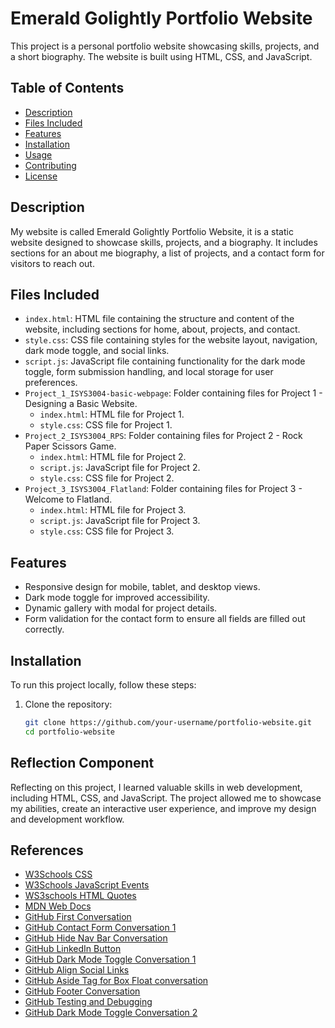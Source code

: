 # Emerald Golightly Portfolio Website

This project is a personal portfolio website showcasing skills, projects, and a short biography. The website is built using HTML, CSS, and JavaScript.

## Table of Contents

- [Description](#description)
- [Files Included](#files-included)
- [Features](#features)
- [Installation](#installation)
- [Usage](#usage)
- [Contributing](#contributing)
- [License](#license)

## Description

My website is called Emerald Golightly Portfolio Website, it is a static website designed to showcase skills, projects, and a biography. It includes sections for an about me biography, a list of projects, and a contact form for visitors to reach out.

## Files Included

- `index.html`: HTML file containing the structure and content of the website, including sections for home, about, projects, and contact.
- `style.css`: CSS file containing styles for the website layout, navigation, dark mode toggle, and social links.
- `script.js`: JavaScript file containing functionality for the dark mode toggle, form submission handling, and local storage for user preferences.
- `Project_1_ISYS3004-basic-webpage`: Folder containing files for Project 1 - Designing a Basic Website.
  - `index.html`: HTML file for Project 1.
  - `style.css`: CSS file for Project 1.
- `Project_2_ISYS3004_RPS`: Folder containing files for Project 2 - Rock Paper Scissors Game.
  - `index.html`: HTML file for Project 2.
  - `script.js`: JavaScript file for Project 2.
  - `style.css`: CSS file for Project 2.
- `Project_3_ISYS3004_Flatland`: Folder containing files for Project 3 - Welcome to Flatland.
  - `index.html`: HTML file for Project 3.
  - `script.js`: JavaScript file for Project 3.
  - `style.css`: CSS file for Project 3.

## Features

- Responsive design for mobile, tablet, and desktop views.
- Dark mode toggle for improved accessibility.
- Dynamic gallery with modal for project details.
- Form validation for the contact form to ensure all fields are filled out correctly.

## Installation

To run this project locally, follow these steps:

1. Clone the repository:
   ```bash
   git clone https://github.com/your-username/portfolio-website.git
   cd portfolio-website

## Reflection Component
Reflecting on this project, I learned valuable skills in web development, including HTML, CSS, and JavaScript. The project allowed me to showcase my abilities, create an interactive user experience, and improve my design and development workflow.

## References

- [W3Schools CSS](https://www.w3schools.com/Css/)
- [W3Schools JavaScript Events](https://www.w3schools.com/js/js_events.asp)
- [WS3schools HTML Quotes](https://www.w3schools.com/html/html_quotation_elements.asp)
- [MDN Web Docs](https://developer.mozilla.org/)
- [GitHub First Conversation](https://chat.openai.com/share/88a133bd-6d36-4d57-a88a-e9105180151c)
- [GitHub Contact Form Conversation 1 ](https://chat.openai.com/share/861223e4-81e7-4476-8282-1f2b746f5846)
- [GitHub Hide Nav Bar Conversation](https://chat.openai.com/share/75102495-a63a-4ab8-84fc-561e8a3f10e2)
- [GitHub LinkedIn Button](https://chat.openai.com/share/a4d78c06-10cb-4a72-8ce5-06db0e918ca8)
- [GitHub Dark Mode Toggle Conversation 1](https://chat.openai.com/share/a25ce841-90bb-4494-b4eb-e902ac3a5d20)
- [GitHub Align Social Links](https://chat.openai.com/share/8f42487f-b877-47a9-b72b-ad6318a0d279)
- [GitHub Aside Tag for Box Float conversation](https://chat.openai.com/share/ebac2375-4cd6-4986-945e-fa2e9aed1de2)
- [GitHub Footer Conversation](https://chat.openai.com/share/68b5d870-63f9-4957-bb05-f201dc22ace8)
- [GitHub Testing and Debugging](https://chat.openai.com/share/20fd60fe-9529-4b16-a70b-ae3fc97b91f0)
- [GitHub Dark Mode Toggle Conversation 2](https://chat.openai.com/share/efb343ca-19ab-4c2b-b64a-ec1d77b6b2ed)